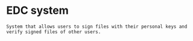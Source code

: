 # EDC system
    System that allows users to sign files with their personal keys and verify signed files of other users.